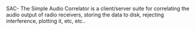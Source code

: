 SAC- The Simple Audio Correlator is a client/server suite for correlating the audio output of radio receivers, storing the data to disk, rejecting interference, plotting it, etc, etc..
